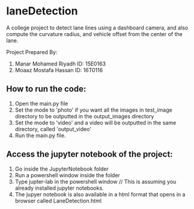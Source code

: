 # laneDetection
A college project to detect lane lines using a dashboard camera, and also compute the curvature radius, and vehicle offset from the center of the lane.

Project Prepared By:
1. Manar Mohamed Riyadh ID: 15E0163
2. Moaaz Mostafa Hassan ID: 16T0116

## How to run the code:
1. Open the main.py file
2. Set the mode to 'photo' if you want all the images in test_image directory to be outputted in the output_images directory
3. Set the mode to 'video' and a video will be outputted in the same directory, called 'output_video'
4. Run the main.py file.

## Access the jupyter notebook of the project:
1. Go inside the JupyterNotebook folder
2. Run a powershell window inside the folder
3. Type jupter-lab in the powershell window // This is assuming you already installed jupyter notebooks.
4. The jupyer notebook is also available in a html format that opens in a browser called LaneDetection.html